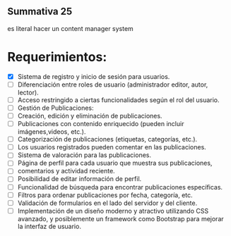## Summativa 25 
  es literal hacer un content manager system

  # Requerimientos:
  - [x] Sistema de registro y inicio de sesión para usuarios.
  - [ ] Diferenciación entre roles de usuario (administrador editor, autor, lector).
  - [ ] Acceso restringido a ciertas funcionalidades según el rol del usuario.
  - [ ] Gestión de Publicaciones:
  - [ ] Creación, edición y eliminación de publicaciones.
  - [ ] Publicaciones con contenido enriquecido (pueden incluir imágenes,videos, etc.).
  - [ ] Categorización de publicaciones (etiquetas, categorías, etc.).
  - [ ] Los usuarios registrados pueden comentar en las publicaciones.
  - [ ] Sistema de valoración para las publicaciones.
  - [ ] Página de perfil para cada usuario que muestra sus publicaciones,
  - [ ] comentarios y actividad reciente.
  - [ ] Posibilidad de editar información de perfil.
  - [ ] Funcionalidad de búsqueda para encontrar publicaciones específicas.
  - [ ] Filtros para ordenar publicaciones por fecha, categoría, etc.
  - [ ] Validación de formularios en el lado del servidor y del cliente.
  - [ ] Implementación de un diseño moderno y atractivo utilizando CSS avanzado, y posiblemente un framework como Bootstrap para mejorar la interfaz de usuario.
